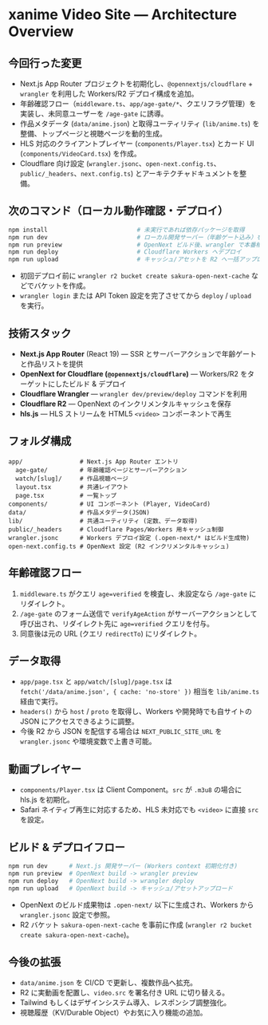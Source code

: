 # xanime Video Site — Architecture Overview

## 今回行った変更
- Next.js App Router プロジェクトを初期化し、`@opennextjs/cloudflare` + `wrangler` を利用した Workers/R2 デプロイ構成を追加。
- 年齢確認フロー（`middleware.ts`、`app/age-gate/*`、クエリフラグ管理）を実装し、未同意ユーザーを `/age-gate` に誘導。
- 作品メタデータ (`data/anime.json`) と取得ユーティリティ (`lib/anime.ts`) を整備、トップページと視聴ページを動的生成。
- HLS 対応のクライアントプレイヤー (`components/Player.tsx`) とカード UI (`components/VideoCard.tsx`) を作成。
- Cloudflare 向け設定 (`wrangler.jsonc`、`open-next.config.ts`、`public/_headers`、`next.config.ts`) とアーキテクチャドキュメントを整備。

## 次のコマンド（ローカル動作確認・デプロイ）
```bash
npm install                         # 未実行であれば依存パッケージを取得
npm run dev                         # ローカル開発サーバー（年齢ゲート込み）を起動
npm run preview                     # OpenNext ビルド後、wrangler で本番相当をローカル検証
npm run deploy                      # Cloudflare Workers へデプロイ
npm run upload                      # キャッシュ/アセットを R2 へ一括アップロード
```
- 初回デプロイ前に `wrangler r2 bucket create sakura-open-next-cache` などでバケットを作成。
- `wrangler login` または API Token 設定を完了させてから `deploy` / `upload` を実行。

## 技術スタック
- **Next.js App Router** (React 19) — SSR とサーバーアクションで年齢ゲートと作品リストを提供
- **OpenNext for Cloudflare (`@opennextjs/cloudflare`)** — Workers/R2 をターゲットにしたビルド & デプロイ
- **Cloudflare Wrangler** — `wrangler dev/preview/deploy` コマンドを利用
- **Cloudflare R2** — OpenNext のインクリメンタルキャッシュを保存
- **hls.js** — HLS ストリームを HTML5 `<video>` コンポーネントで再生

## フォルダ構成
```
app/                # Next.js App Router エントリ
  age-gate/         # 年齢確認ページとサーバーアクション
  watch/[slug]/     # 作品視聴ページ
  layout.tsx        # 共通レイアウト
  page.tsx          # 一覧トップ
components/         # UI コンポーネント (Player, VideoCard)
data/               # 作品メタデータ(JSON)
lib/                # 共通ユーティリティ (定数、データ取得)
public/_headers     # Cloudflare Pages/Workers 用キャッシュ制御
wrangler.jsonc      # Workers デプロイ設定 (.open-next/* はビルド生成物)
open-next.config.ts # OpenNext 設定 (R2 インクリメンタルキャッシュ)
```

## 年齢確認フロー
1. `middleware.ts` がクエリ `age=verified` を検査し、未設定なら `/age-gate` にリダイレクト。
2. `/age-gate` のフォーム送信で `verifyAgeAction` がサーバーアクションとして呼び出され、リダイレクト先に `age=verified` クエリを付与。
3. 同意後は元の URL (クエリ `redirectTo`) にリダイレクト。

## データ取得
- `app/page.tsx` と `app/watch/[slug]/page.tsx` は `fetch('/data/anime.json', { cache: 'no-store' })` 相当を `lib/anime.ts` 経由で実行。
- `headers()` から `host` / `proto` を取得し、Workers や開発時でも自サイトの JSON にアクセスできるように調整。
- 今後 R2 から JSON を配信する場合は `NEXT_PUBLIC_SITE_URL` を `wrangler.jsonc` や環境変数で上書き可能。

## 動画プレイヤー
- `components/Player.tsx` は Client Component。`src` が `.m3u8` の場合に hls.js を初期化。
- Safari ネイティブ再生に対応するため、HLS 未対応でも `<video>` に直接 `src` を設定。

## ビルド & デプロイフロー
```bash
npm run dev      # Next.js 開発サーバー (Workers context 初期化付き)
npm run preview  # OpenNext build -> wrangler preview
npm run deploy   # OpenNext build -> wrangler deploy
npm run upload   # OpenNext build -> キャッシュ/アセットアップロード
```
- OpenNext のビルド成果物は `.open-next/` 以下に生成され、Workers から `wrangler.jsonc` 設定で参照。
- R2 バケット `sakura-open-next-cache` を事前に作成 (`wrangler r2 bucket create sakura-open-next-cache`)。

## 今後の拡張
- `data/anime.json` を CI/CD で更新し、複数作品へ拡充。
- R2 に実動画を配置し、`video.src` を署名付き URL に切り替える。
- Tailwind もしくはデザインシステム導入、レスポンシブ調整強化。
- 視聴履歴（KV/Durable Object）やお気に入り機能の追加。
